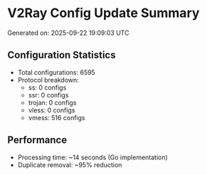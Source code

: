# V2Ray Config Update Summary
Generated on: 2025-09-22 19:09:03 UTC

## Configuration Statistics
- Total configurations: 6595
- Protocol breakdown:
  - ss: 0 configs
  - ssr: 0 configs
  - trojan: 0 configs
  - vless: 0 configs
  - vmess: 516 configs

## Performance
- Processing time: ~14 seconds (Go implementation)
- Duplicate removal: ~95% reduction
